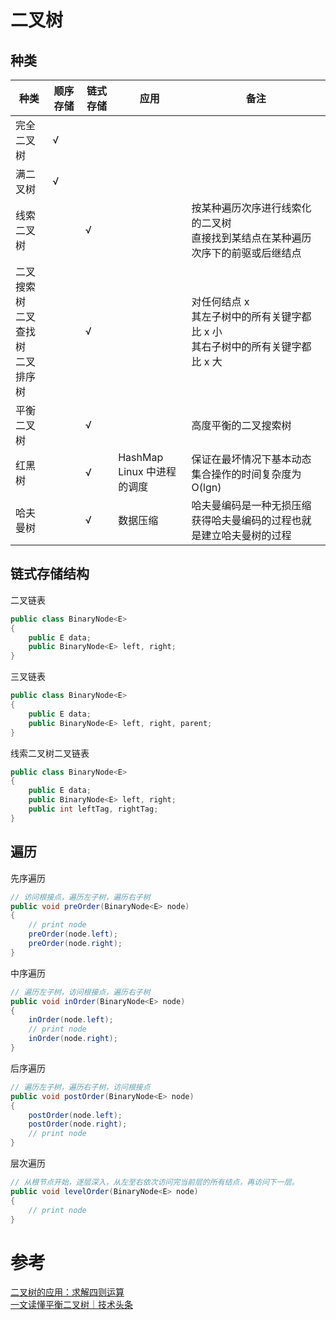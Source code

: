 # 二叉树

## 种类

|种类|顺序存储|链式存储|应用|备注|
|---|---|---|---|---|
|完全二叉树|√||||
|满二叉树|√||||
|线索二叉树||√||按某种遍历次序进行线索化的二叉树<br>直接找到某结点在某种遍历次序下的前驱或后继结点|
|二叉搜索树<br>二叉查找树<br>二叉排序树||√||对任何结点 x<br>其左子树中的所有关键字都比 x 小<br>其右子树中的所有关键字都比 x 大|
|平衡二叉树||√||高度平衡的二叉搜索树|
|红黑树||√|HashMap<br>Linux 中进程的调度|保证在最坏情况下基本动态集合操作的时间复杂度为 O(lgn)|
|哈夫曼树||√|数据压缩|哈夫曼编码是一种无损压缩<br>获得哈夫曼编码的过程也就是建立哈夫曼树的过程|

## 链式存储结构

二叉链表
```java
public class BinaryNode<E>
{
    public E data;
    public BinaryNode<E> left, right;
}
```

三叉链表
```java
public class BinaryNode<E>
{
    public E data;
    public BinaryNode<E> left, right, parent;
}
```

线索二叉树二叉链表
```java
public class BinaryNode<E>
{
    public E data;
    public BinaryNode<E> left, right;
    public int leftTag, rightTag;
}
```

## 遍历
先序遍历
```java
// 访问根接点，遍历左子树，遍历右子树
public void preOrder(BinaryNode<E> node)
{
    // print node
    preOrder(node.left);
    preOrder(node.right);
}
```

中序遍历
```java
// 遍历左子树，访问根接点，遍历右子树
public void inOrder(BinaryNode<E> node)
{
    inOrder(node.left);
    // print node
    inOrder(node.right);
}
```

后序遍历
```java
// 遍历左子树，遍历右子树，访问根接点
public void postOrder(BinaryNode<E> node)
{
    postOrder(node.left);
    postOrder(node.right);
    // print node
}
```

层次遍历
```java
// 从根节点开始，逐层深入，从左至右依次访问完当前层的所有结点，再访问下一层。
public void levelOrder(BinaryNode<E> node)
{
    // print node
}
```

# 参考
[二叉树的应用：求解四则运算](https://www.cnblogs.com/xiaobingqianrui/p/8894253.html)  
[一文读懂平衡二叉树｜技术头条](https://baijiahao.baidu.com/s?id=1646617486319372351&wfr=spider&for=pc)  

